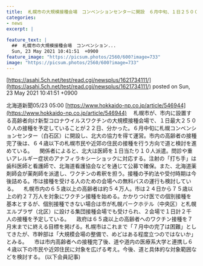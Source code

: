 ```yaml
---
title:  札幌市の大規模接種会場　コンベンションセンターに開設　６月中旬、１日２５００人規模  
categories:
- news
excerpt: |
  
feature_text: |
  ##  札幌市の大規模接種会場　コンベンション...
  Sun, 23 May 2021 10:41:51  +0900
feature_image: "https://picsum.photos/2560/600?image=733"
image: "https://picsum.photos/2560/600?image=733"
---
```


[https://asahi.5ch.net/test/read.cgi/newsplus/1621734111/](https://asahi.5ch.net/test/read.cgi/newsplus/1621734111/)
posted on Sun, 23 May 2021 10:41:51  +0900

<!--more-->

北海道新聞05/23 05:00 [https://www.hokkaido-np.co.jp/article/546944](https://www.hokkaido-np.co.jp/article/546944) 　札幌市が、市内に設置する高齢者向け新型コロナウイルスワクチンの大規模接種会場で、１日最大２５００人の接種を予定していることが２２日、分かった。６月中旬に札幌コンベンションセンター（白石区）に開設し、北大の協力を得て運営。市内の高齢者の接種完了後は、６４歳以下の札幌市民や近郊の住民の接種を行う方向で道と検討を進めている。 　関係者によると、北大は医師を１日当たり１０人派遣。問診や重いアレルギー症状のアナフィラキシーショックに対応する。注射の「打ち手」は歯科医師と看護師で、北海道看護協会などを通じて公募で確保。また、北海道薬剤師会が薬剤師を派遣し、ワクチンの希釈を担う。接種の予約法や受付時期は今後詰める。市は接種を受ける人のための会場への無料バスの運行も検討している。 　札幌市内の６５歳以上の高齢者は約５４万人。市は２４日から７５歳以上の約２７万人を対象にワクチン接種を始める。かかりつけ医での個別接種を基本とするが、個別接種できない場合は市が札幌パークホテル（中央区）と札幌エルプラザ（北区）に設ける集団接種会場でも受けられ、２会場で１日計２千人の接種を予定している。 　政府は６５歳以上の高齢者へのワクチン接種を７月末までに終える目標を掲げる。札幌市はこれまで「７月中の完了は困難」としてきたが、市幹部は「大規模会場の整備で、めどはある程度立つのではないか」とみる。 　市は市内高齢者への接種完了後、道や道内の医療系大学と連携し６４歳以下の市民や近郊住民に対象を広げる考え。今後、道と具体的な対象範囲などを検討する。 (以下会員記事)
